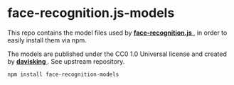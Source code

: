 # face-recognition.js-models

This repo contains the model files used by <a href="https://github.com/justadudewhohacks/face-recognition.js"> <b> face-recognition.js </b> </a>, in order to easily install them via npm.

The models are published under the CC0 1.0 Universal license and created by <a href="https://github.com/davisking"> <b> davisking </b> </a>. See upstream repository.

```
npm install face-recognition-models
```